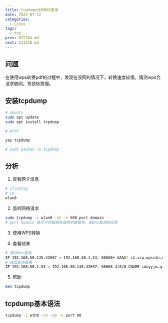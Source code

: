 ```yaml
---
title: tcpdump分析DNS查询
date: 2022-07-12
categories:
  - Linux
tags:
  - tcp
prev: 072204.md
next: 211326.md
---
```




<!-- more -->

## 问题

在使用wps转换pdf的过程中，发现在没网的情况下，转换速度较慢。猜测wps会请求联网，导致转换慢。

## 安装tcpdump


```bash
# ubuntu
sudo apt update
sudo apt install tcpdump

# Arch

yay tcpdump

# sudo pacman -S tcpdump
```

## 分析

1. 查看网卡信息

```bash
# ifconfig
# ip
wlan0
```
2. 监听网络请求

```bash
sudo tcpdump -i wlan0 -nt -s 500 port domain
# port domain 表示只抓取域名服务的数据包，即dns查询和应答
```

3. 使用WPS转换

4. 查看结果

```bash
# 请求dns查询
IP 192.168.50.135.42697 > 192.168.50.1.53: 60668+ AAAA? s1.vip.wpscdn.cn. (34)
# 返回查询结果
IP 192.168.50.1.53 > 192.168.50.135.42697: 60668 4/0/0 CNAME iduyyjm.qiniudns.com., CNAME tiny17.china.line.qiniudns.com., CNAME opencdnqiniustaticv6.jomodns.com., AAAA 2408:8719:5300:2::70f0:3e29 (171)
```

5. 帮助

```bash
man tcpdump
```

## tcpdump基本语法

```bash
tcpdump -i eth0 -nn -s0 -v port 80
```

